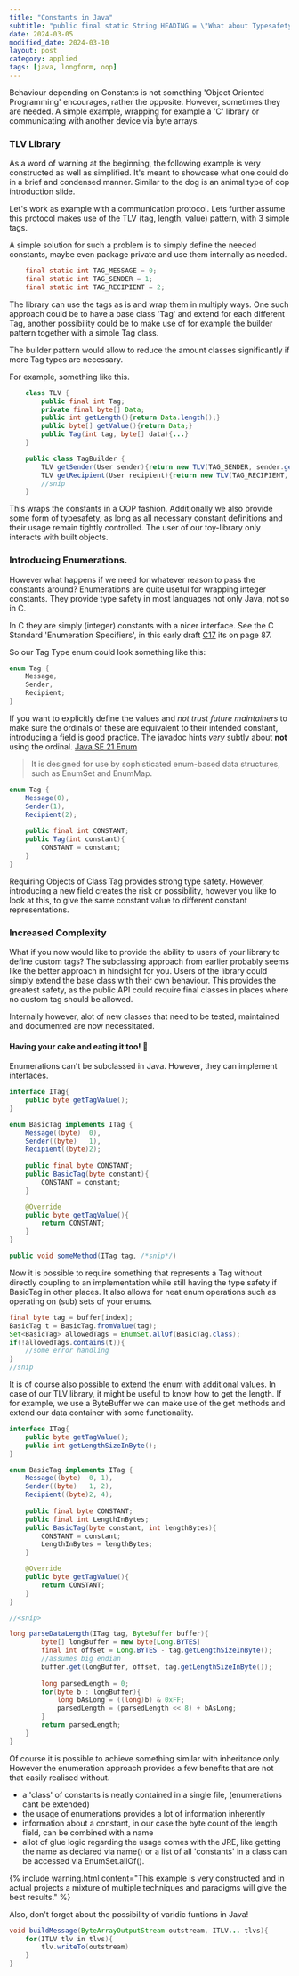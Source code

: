```yaml
---
title: "Constants in Java"
subtitle: "public final static String HEADING = \"What about Typesafety?\""
date: 2024-03-05
modified_date: 2024-03-10
layout: post
category: applied
tags: [java, longform, oop]
---
```


Behaviour depending on Constants is not something 'Object Oriented Programming' encourages, rather the opposite.
However, sometimes they are needed. A simple example, wrapping for example a 'C' library or communicating with another device via byte arrays.

### TLV Library
As a word of warning at the beginning, the following example is very constructed as well as simplified. It's meant to showcase what one could do in a brief and condensed manner.
Similar to the dog is an animal type of oop introduction slide.

Let's work as example with a communication protocol.
Lets further assume this protocol makes use of the TLV (tag, length, value) pattern, with 3 simple tags.

A simple solution for such a problem is to simply define the needed constants, maybe even package private and use them internally as needed.
```java
    final static int TAG_MESSAGE = 0;
    final static int TAG_SENDER = 1;
    final static int TAG_RECIPIENT = 2;
```

The library can use the tags as is and wrap them in multiply ways. One such approach could be to have a base class 'Tag' and extend for each different Tag, another possibility could be to make use of for example the builder pattern together with a simple Tag class.

The builder pattern would allow to reduce the amount classes significantly if more Tag types are necessary.

For example, something like this.
```java
    class TLV {
        public final int Tag;
        private final byte[] Data;
        public int getLength(){return Data.length();}
        public byte[] getValue(){return Data;}
        public Tag(int tag, byte[] data){...}
    }

    public class TagBuilder {
        TLV getSender(User sender){return new TLV(TAG_SENDER, sender.getBytes());}
        TLV getRecipient(User recipient){return new TLV(TAG_RECIPIENT, recipient.getBytes());
        //snip
    }
```

This wraps the constants in a OOP fashion. Additionally we also provide some form of typesafety, as long as all necessary constant definitions and their usage remain tightly controlled.
The user of our toy-library only interacts with built objects.

### Introducing Enumerations.
However what happens if we need for whatever reason to pass the constants around?
Enumerations are quite useful for wrapping integer constants.
They provide type safety in most languages not only Java, not so in C.

In C they are simply (integer) constants with a nicer interface. See the C Standard 'Enumeration Specifiers', in this early draft [C17](https://www.open-std.org/jtc1/sc22/wg14/www/docs/n2346.pdf) its on page 87.

So our Tag Type enum could look something like this:
```java
enum Tag {
    Message,
    Sender,
    Recipient;
}
```

If you want to explicitly define the values and _not trust future maintainers_ to make sure the ordinals of these are equivalent to their intended constant, introducing a field is good practice.
The javadoc hints *very* subtly about **not** using the ordinal. [Java SE 21 Enum](https://docs.oracle.com/en/java/javase/21/docs/api/java.base/java/lang/Enum.html#ordinal())

> It is designed for use by sophisticated enum-based data structures, such as EnumSet and EnumMap.

```java
enum Tag {
    Message(0),
    Sender(1),
    Recipient(2);
    
    public final int CONSTANT;
    public Tag(int constant){
        CONSTANT = constant;
    }
}
```
Requiring Objects of Class Tag provides strong type safety. However, introducing a new field creates the risk or possibility, however you like to look at this, to give the same constant value to different constant representations.

### Increased Complexity
What if you now would like to provide the ability to users of your library to define custom tags? The subclassing approach from earlier probably seems like the better approach in hindsight for you.
Users of the library could simply extend the base class with their own behaviour. This provides the greatest safety, as the public API could require final classes in places where no custom tag should be allowed.

Internally however, alot of new classes that need to be tested, maintained and documented are now necessitated.

#### Having your cake and eating it too! :cake:
Enumerations can't be subclassed in Java. However, they can implement interfaces.

```java
interface ITag{
    public byte getTagValue();
}

enum BasicTag implements ITag {
    Message((byte)  0),
    Sender((byte)   1),
    Recipient((byte)2);
    
    public final byte CONSTANT;
    public BasicTag(byte constant){
        CONSTANT = constant;
    }

    @Override
    public byte getTagValue(){
        return CONSTANT;
    }
}

public void someMethod(ITag tag, /*snip*/)
```
Now it is possible to require something that represents a Tag without directly coupling to an implementation while still having the type safety if BasicTag in other places. 
It also allows for neat enum operations such as operating on (sub) sets of your enums.
```java
final byte tag = buffer[index];
BasicTag t = BasicTag.fromValue(tag);
Set<BasicTag> allowedTags = EnumSet.allOf(BasicTag.class);
if(!allowedTags.contains(t)){
    //some error handling
}
//snip
```

It is of course also possible to extend the enum with additional values.
In case of our TLV library, it might be useful to know how to get the length.
If for example, we use a ByteBuffer we can make use of the get methods and extend our data container with some functionality.

```java
interface ITag{
    public byte getTagValue();
    public int getLengthSizeInByte();
}

enum BasicTag implements ITag {
    Message((byte)  0, 1),
    Sender((byte)   1, 2),
    Recipient((byte)2, 4);
    
    public final byte CONSTANT;
    public final int LengthInBytes;
    public BasicTag(byte constant, int lengthBytes){
        CONSTANT = constant;
        LengthInBytes = lengthBytes;
    }

    @Override
    public byte getTagValue(){
        return CONSTANT;
    }
}

//<snip>

long parseDataLength(ITag tag, ByteBuffer buffer){
        byte[] longBuffer = new byte[Long.BYTES]
        final int offset = Long.BYTES - tag.getLengthSizeInByte();
        //assumes big endian
        buffer.get(longBuffer, offset, tag.getLengthSizeInByte());
        
        long parsedLength = 0;
        for(byte b : longBuffer){
            long bAsLong = ((long)b) & 0xFF;
            parsedLength = (parsedLength << 8) + bAsLong;
        }
        return parsedLength;
    }
}
```

Of course it is possible to achieve something similar with inheritance only.
However the enumeration approach provides a few benefits that are not that easily realised without.
- a 'class' of constants is neatly contained in a single file, (enumerations cant be extended)
- the usage of enumerations provides a lot of information inherently
- information about a constant, in our case the byte count of the length field, can be combined with a name
- allot of glue logic regarding the usage comes with the JRE, like getting the name as declared via name() or a list of all 'constants' in a class can be accessed via EnumSet.allOf().

{% include warning.html content="This example is very constructed and in actual projects a mixture of multiple techniques and paradigms will give the best results." %}


Also, don't forget about the possibility of varidic funtions in Java!
```java
void buildMessage(ByteArrayOutputStream outstream, ITLV... tlvs){
    for(ITLV tlv in tlvs){
        tlv.writeTo(outstream)
    }
}
```